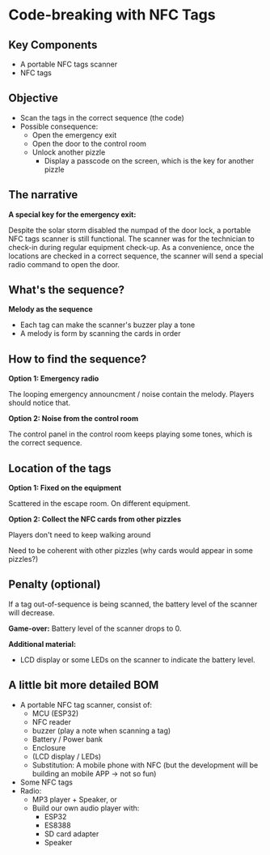 Code-breaking with NFC Tags
==============

## Key Components
- A portable NFC tags scanner
- NFC tags

## Objective
- Scan the tags in the correct sequence (the code)
- Possible consequence:
    - Open the emergency exit
    - Open the door to the control room
    - Unlock another pizzle
        - Display a passcode on the screen, which is the key for another pizzle

## The narrative

**A special key for the emergency exit:**

Despite the solar storm disabled the numpad of the door lock, a portable NFC tags scanner is still functional. The scanner was for the technician to check-in during regular equipment check-up. As a convenience, once the locations are checked in a correct sequence, the scanner will send a special radio command to open the door.

## What's the sequence?

**Melody as the sequence**

- Each tag can make the scanner's buzzer play a tone
- A melody is form by scanning the cards in order

## How to find the sequence?

**Option 1: Emergency radio**

The looping emergency announcment / noise contain the melody. Players should notice that.

**Option 2: Noise from the control room**

The control panel in the control room keeps playing some tones, which is the correct sequence.

## Location of the tags

**Option 1: Fixed on the equipment**

Scattered in the escape room. On different equipment.

**Option 2: Collect the NFC cards from other pizzles**

Players don't need to keep walking around

Need to be coherent with other pizzles (why cards would appear in some pizzles?)

## Penalty (optional)

If a tag out-of-sequence is being scanned, the battery level of the scanner will decrease.

**Game-over:** Battery level of the scanner drops to 0.

**Additional material:**

- LCD display or some LEDs on the scanner to indicate the battery level.

## A little bit more detailed BOM

- A portable NFC tag scanner, consist of:
    - MCU (ESP32)
    - NFC reader
    - buzzer (play a note when scanning a tag)
    - Battery / Power bank
    - Enclosure
    - (LCD display / LEDs)
    - Substitution: A mobile phone with NFC (but the development will be building an mobile APP -> not so fun)
- Some NFC tags
- Radio:
    - MP3 player + Speaker, or
    - Build our own audio player with:
        - ESP32
        - ES8388
        - SD card adapter
        - Speaker

